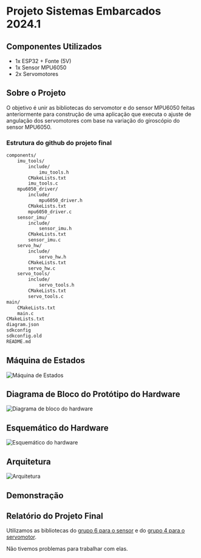 # Projeto Sistemas Embarcados 2024.1

## Componentes Utilizados

- 1x ESP32 + Fonte (5V)
- 1x Sensor MPU6050
- 2x Servomotores

##  Sobre o Projeto

O objetivo é unir as bibliotecas do servomotor e do sensor MPU6050 feitas anteriormente para construção de uma aplicação que executa o ajuste de angulação dos servomotores com base na variação do giroscópio do sensor MPU6050.

### Estrutura do github do projeto final

```txt
components/
    imu_tools/
        include/
            imu_tools.h
        CMakeLists.txt
        imu_tools.c
    mpu6050_driver/
        include/
            mpu6050_driver.h
        CMakeLists.txt
        mpu6050_driver.c
    sensor_imu/
        include/
            sensor_imu.h
        CMakeLists.txt
        sensor_imu.c
    servo_hw/
        include/
            servo_hw.h
        CMakeLists.txt
        servo_hw.c
    servo_tools/
        include/
            servo_tools.h
        CMakeLists.txt
        servo_tools.c
main/
    CMakeLists.txt
    main.c
CMakeLists.txt
diagram.json
sdkconfig
sdkconfig.old
README.md

```

## Máquina de Estados

![Máquina de Estados](anexos/state_machine.png "Máquina de Estados")

## Diagrama de Bloco do Protótipo do Hardware

![Diagrama de bloco do hardware](anexos/block_diagram.png "Diagrama de bloco do protótipo do hardware")

## Esquemático do Hardware

![Esquemático do hardware](anexos/electrical_diagram.png "Esquemático do protótipo do hardware")

## Arquitetura

![Arquitetura](anexos/arquitetura.png "Arquitetura")

## Demonstração



## Relatório do Projeto Final

Utilizamos as bibliotecas do [grupo 6 para o sensor](https://github.com/luizh-silva-oliveira/projeto-sistemas-embarcados?authuser=0) e do [grupo 4 para o servomotor](https://github.com/henrique-lh/Projeto-sistemas-embarcados?authuser=0).

Não tivemos problemas para trabalhar com elas.
